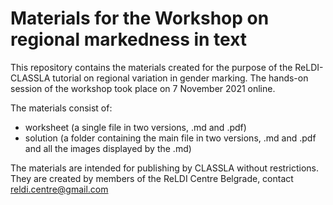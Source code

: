 # Materials for the Workshop on regional markedness in text

This repository contains the materials created for the purpose of the ReLDI-CLASSLA tutorial on regional variation in gender marking. The hands-on session of the workshop took place on 7 November 2021 online.

The materials consist of:

- worksheet (a single file in two versions, .md and .pdf)
- solution (a folder containing the main file in two versions, .md and .pdf and all the images displayed by the .md)

The materials are intended for publishing by CLASSLA without restrictions. They are created by members of the ReLDI Centre Belgrade, contact reldi.centre@gmail.com
